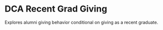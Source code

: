 # DCA Recent Grad Giving

Explores alumni giving behavior conditional on giving as a recent graduate.